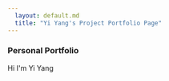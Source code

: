 ```yaml
---
  layout: default.md
  title: "Yi Yang's Project Portfolio Page"
---
```


### Personal Portfolio

Hi I'm Yi Yang
